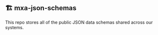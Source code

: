 ## 🏗️ mxa-json-schemas

This repo stores all of the public JSON data schemas shared across our systems.
